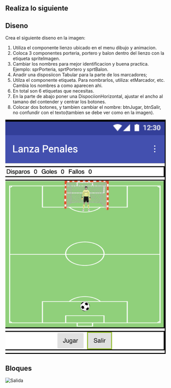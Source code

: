 ## Realiza lo siguiente

## Diseno
Crea el siguiente diseno en la imagen:

1. Utiliza el componente lienzo ubicado en el menu dibujo y animacion.
2. Coloca 3 componentes porteria, portero y balon dentro del lienzo con la etiqueta spriteImagen.
3. Cambiar los nombres para mejor identificacion y buena practica. Ejemplo: sprPorteria, sprtPortero y sprtBalon.
4. Anadir una disposiicon Tabular para la parte de los marcadores;
5. Utilza el componente etiqueta. Para nombrarlos, utiliza: etMarcador, etc. Cambia los nombres a como aparecen ahi.
6. En total son 6 etiquetas que necesitas.
7. En la parte de abajo poner una DispociionHorizontal, ajustar el ancho al tamano del contender y centrar los botones.
8. Colocar dos botones, y tambien cambiar el nombre: btnJugar, btnSalir, no confundir con el texto(tambien se debe ver como en la imagen).

![diseno](./disenoPenal.png)

## Bloques


![Salida](./salidaPenalti.gif)
